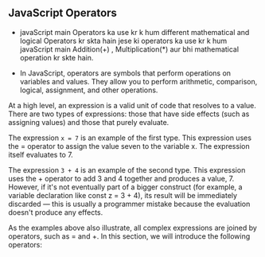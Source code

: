 ## JavaScript Operators

- javaScript main Operators  ka use kr k hum different    mathematical and logical Operators kr skta hain jese ki operators ka use kr k hum javaScript main  Addition(+) ,  Multiplication(*) aur bhi mathematical operation kr skte hain.

- In JavaScript, operators are symbols that perform operations on variables and values. They allow you to perform arithmetic, comparison, logical, assignment, and other operations. 




At a high level, an expression is a valid unit of code that resolves to a value. There are two types of expressions: those that have side effects (such as assigning values) and those that purely evaluate.

The expression `x = 7` is an example of the first type. This expression uses the = operator to assign the value seven to the variable x. The expression itself evaluates to 7.

The expression `3 + 4` is an example of the second type. This expression uses the + operator to add 3 and 4 together and produces a value, 7. However, if it's not eventually part of a bigger construct (for example, a variable declaration like const z = 3 + 4), its result will be immediately discarded — this is usually a programmer mistake because the evaluation doesn't produce any effects.

As the examples above also illustrate, all complex expressions are joined by operators, such as = and +. In this section, we will introduce the following operators: